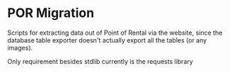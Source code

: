# POR Migration
 
Scripts for extracting data out of Point of Rental via the website, since the database table exporter doesn't actually export all the tables (or any images).

Only requirement besides stdlib currently is the requests library
